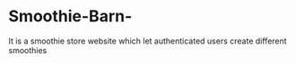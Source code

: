 # Smoothie-Barn-
It is a smoothie store website which let authenticated users create different smoothies 
